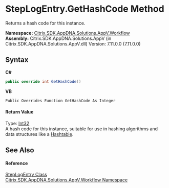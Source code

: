 # StepLogEntry.GetHashCode Method 
 

Returns a hash code for this instance.

**Namespace:**&nbsp;[Citrix.SDK.AppDNA.Solutions.AppV.Workflow](1e038e44-3abf-af35-22ef-5107a48f9af4.md)<br />**Assembly:**&nbsp;Citrix.SDK.AppDNA.Solutions.AppV (in Citrix.SDK.AppDNA.Solutions.AppV.dll) Version: 7.11.0.0 (7.11.0.0)

## Syntax

**C#**
```csharp
public override int GetHashCode()
```

**VB**
```vbnet
Public Overrides Function GetHashCode As Integer
```


#### Return Value
Type: <a href="http://msdn2.microsoft.com/en-us/library/td2s409d" target="_blank">Int32</a><br />A hash code for this instance, suitable for use in hashing algorithms and data structures like a <a href="http://msdn2.microsoft.com/en-us/library/aahzb21x" target="_blank">Hashtable</a>.

## See Also


#### Reference
<a href="8d921306-d90a-4f6c-d7ab-05b3a31b21dd">StepLogEntry Class</a><br /><a href="1e038e44-3abf-af35-22ef-5107a48f9af4">Citrix.SDK.AppDNA.Solutions.AppV.Workflow Namespace</a><br />